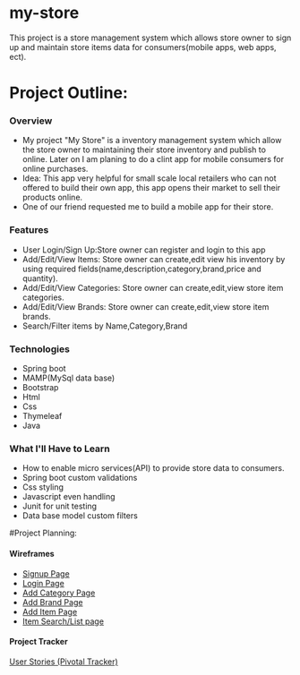 # my-store
This project is a store management system which allows store owner to sign up and maintain store items data for consumers(mobile apps, web apps, ect).

# Project Outline:

### Overview
- My project "My Store" is a inventory management system which allow the store owner to maintaining their store inventory and publish to online.
Later on I am planing to do a clint app for mobile consumers for online purchases.
- Idea: This app very helpful for small scale local retailers who can not offered to build their own app, this app opens their market to sell their products online.
- One of our friend requested me to build a mobile app for their store.

### Features
- User Login/Sign Up:Store owner can register and login to this app
- Add/Edit/View Items: Store owner can create,edit view his inventory by using required fields(name,description,category,brand,price and quantity).
- Add/Edit/View Categories: Store owner can create,edit,view store item categories.
- Add/Edit/View Brands: Store owner can create,edit,view store item brands.
- Search/Filter items by Name,Category,Brand

### Technologies
- Spring boot
- MAMP(MySql data base)
- Bootstrap
- Html
- Css
- Thymeleaf
- Java

### What I'll Have to Learn
- How to enable micro services(API) to provide store data to consumers.
- Spring boot custom validations
- Css styling 
- Javascript even handling 
- Junit for unit testing
- Data base model custom filters 

#Project Planning:

#### Wireframes

- [Signup Page](https://github.com/radhikalc101/my-store/blob/master/src/main/resources/wireframes/signup_page.pdf)
- [Login Page](https://github.com/radhikalc101/my-store/blob/master/src/main/resources/wireframes/login_page.pdf)
- [Add Category Page](https://github.com/radhikalc101/my-store/blob/master/src/main/resources/wireframes/AddCategory_page.pdf)
- [Add Brand Page](https://github.com/radhikalc101/my-store/blob/master/src/main/resources/wireframes/AddBrand_page.pdf)
- [Add Item Page](https://github.com/radhikalc101/my-store/blob/master/src/main/resources/wireframes/AddItem_page.pdf)
- [Item Search/List page](https://github.com/radhikalc101/my-store/blob/master/src/main/resources/wireframes/storeList_page.pdf)


#### Project Tracker

[User Stories (Pivotal Tracker)](https://www.pivotaltracker.com/n/projects/2238724)

